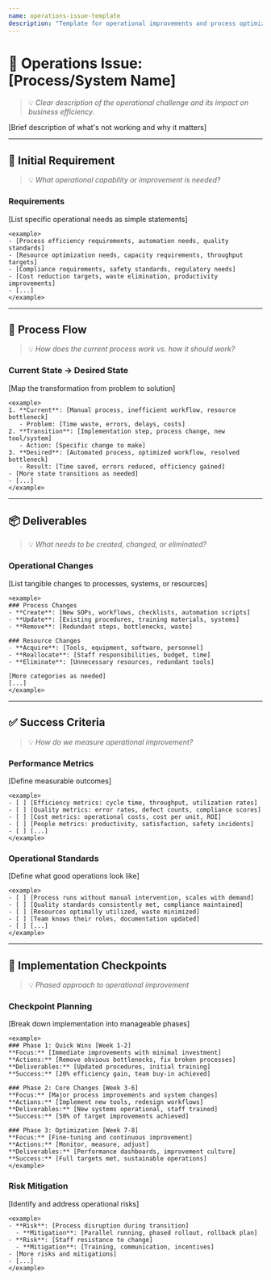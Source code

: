```yaml
---
name: operations-issue-template
description: "Template for operational improvements and process optimization. Use when addressing workflow inefficiencies, resource constraints, quality control, supplier issues, or operational bottlenecks."
---
```

# 🔧 Operations Issue: [Process/System Name]
> 💡 *Clear description of the operational challenge and its impact on business efficiency.*

[Brief description of what's not working and why it matters]

---

## 📝 Initial Requirement
> 💡 *What operational capability or improvement is needed?*

### Requirements
[List specific operational needs as simple statements]

```
<example>
- [Process efficiency requirements, automation needs, quality standards]
- [Resource optimization needs, capacity requirements, throughput targets]
- [Compliance requirements, safety standards, regulatory needs]
- [Cost reduction targets, waste elimination, productivity improvements]
- [...]
</example>
```

---

## 🌊 Process Flow
> 💡 *How does the current process work vs. how it should work?*

### Current State → Desired State
[Map the transformation from problem to solution]

```
<example>
1. **Current**: [Manual process, inefficient workflow, resource bottleneck]
   - Problem: [Time waste, errors, delays, costs]
2. **Transition**: [Implementation step, process change, new tool/system]
   - Action: [Specific change to make]
3. **Desired**: [Automated process, optimized workflow, resolved bottleneck]
   - Result: [Time saved, errors reduced, efficiency gained]
- [More state transitions as needed]
- [...]
</example>
```

---

## 📦 Deliverables
> 💡 *What needs to be created, changed, or eliminated?*

### Operational Changes
[List tangible changes to processes, systems, or resources]

```
<example>
### Process Changes
- **Create**: [New SOPs, workflows, checklists, automation scripts]
- **Update**: [Existing procedures, training materials, systems]
- **Remove**: [Redundant steps, bottlenecks, waste]

### Resource Changes
- **Acquire**: [Tools, equipment, software, personnel]
- **Reallocate**: [Staff responsibilities, budget, time]
- **Eliminate**: [Unnecessary resources, redundant tools]

[More categories as needed]
[...]
</example>
```

---

## ✅ Success Criteria
> 💡 *How do we measure operational improvement?*

### Performance Metrics
[Define measurable outcomes]

```
<example>
- [ ] [Efficiency metrics: cycle time, throughput, utilization rates]
- [ ] [Quality metrics: error rates, defect counts, compliance scores]
- [ ] [Cost metrics: operational costs, cost per unit, ROI]
- [ ] [People metrics: productivity, satisfaction, safety incidents]
- [ ] [...]
</example>
```

### Operational Standards
[Define what good operations look like]

```
<example>
- [ ] [Process runs without manual intervention, scales with demand]
- [ ] [Quality standards consistently met, compliance maintained]
- [ ] [Resources optimally utilized, waste minimized]
- [ ] [Team knows their roles, documentation updated]
- [ ] [...]
</example>
```

---

## 🎯 Implementation Checkpoints
> 💡 *Phased approach to operational improvement*

### Checkpoint Planning
[Break down implementation into manageable phases]

```
<example>
### Phase 1: Quick Wins [Week 1-2]
**Focus:** [Immediate improvements with minimal investment]
**Actions:** [Remove obvious bottlenecks, fix broken processes]
**Deliverables:** [Updated procedures, initial training]
**Success:** [20% efficiency gain, team buy-in achieved]

### Phase 2: Core Changes [Week 3-6]
**Focus:** [Major process improvements and system changes]
**Actions:** [Implement new tools, redesign workflows]
**Deliverables:** [New systems operational, staff trained]
**Success:** [50% of target improvements achieved]

### Phase 3: Optimization [Week 7-8]
**Focus:** [Fine-tuning and continuous improvement]
**Actions:** [Monitor, measure, adjust]
**Deliverables:** [Performance dashboards, improvement culture]
**Success:** [Full targets met, sustainable operations]
</example>
```

### Risk Mitigation
[Identify and address operational risks]

```
<example>
- **Risk**: [Process disruption during transition]
  - **Mitigation**: [Parallel running, phased rollout, rollback plan]
- **Risk**: [Staff resistance to change]
  - **Mitigation**: [Training, communication, incentives]
- [More risks and mitigations]
- [...]
</example>
```
